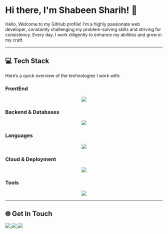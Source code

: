 # Hi there, I'm Shabeen Sharih! 👋

Hello, Welcome to my GitHub profile! I'm a highly passionate web developer, constantly challenging my problem-solving skills and striving for consistency. Every day, I work diligently to enhance my abilities and grow in my craft.

---

## 💻 Tech Stack

Here’s a quick overview of the technologies I work with:


### FrontEnd
<p align="center">
  <img src="https://skillicons.dev/icons?i=html,css,next,react,vite,redux,tailwind,bootstrap" />
</p>

### Backend & Databases
<p align="center">
  <img src="https://skillicons.dev/icons?i=nodejs,express,firebase,mongodb,postgres,npm" />
</p>

### Languages
<p align="center">
  <img src="https://skillicons.dev/icons?i=js,ts" />
</p>

### Cloud & Deployment
<p align="center">
  <img src="https://skillicons.dev/icons?i=vercel,aws" />
</p>

### Tools
<p align="center">
  <img src="https://skillicons.dev/icons?i=git,github,vscode" />
</p>

---

## 🌐 Get In Touch
<a href="https://www.linkedin.com/in/shabeen-sharih/" target="_blank">
  <img src="https://skillicons.dev/icons?i=linkedin" />
</a>
<a href="mailto:shabeensharih@gmail.com" target="_blank">
  <img src="https://skillicons.dev/icons?i=gmail" />
</a>
<a href="https://www.instagram.com/shabinsharih/" target="_blank">
  <img src="https://skillicons.dev/icons?i=instagram" />
</a>

